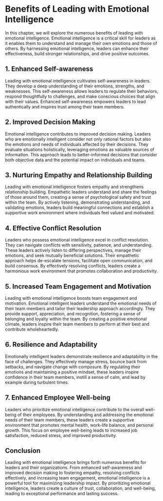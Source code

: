 Benefits of Leading with Emotional Intelligence
========================================================

In this chapter, we will explore the numerous benefits of leading with emotional intelligence. Emotional intelligence is a critical skill for leaders as it enables them to understand and manage their own emotions and those of others. By harnessing emotional intelligence, leaders can enhance their effectiveness, build stronger relationships, and drive positive outcomes.

**1. Enhanced Self-awareness**
------------------------------

Leading with emotional intelligence cultivates self-awareness in leaders. They develop a deep understanding of their emotions, strengths, and weaknesses. This self-awareness allows leaders to regulate their behaviors, respond thoughtfully to challenges, and make conscious choices that align with their values. Enhanced self-awareness empowers leaders to lead authentically and inspires trust among their team members.

**2. Improved Decision Making**
-------------------------------

Emotional intelligence contributes to improved decision making. Leaders who are emotionally intelligent consider not only rational factors but also the emotions and needs of individuals affected by their decisions. They evaluate situations holistically, leveraging emotions as valuable sources of information. This approach leads to better-informed decisions that consider both objective data and the potential impact on individuals and teams.

**3. Nurturing Empathy and Relationship Building**
--------------------------------------------------

Leading with emotional intelligence fosters empathy and strengthens relationship building. Empathetic leaders understand and share the feelings of those around them, creating a sense of psychological safety and trust within the team. By actively listening, demonstrating understanding, and validating emotions, leaders build meaningful connections and establish a supportive work environment where individuals feel valued and motivated.

**4. Effective Conflict Resolution**
------------------------------------

Leaders who possess emotional intelligence excel in conflict resolution. They can navigate conflicts with sensitivity, patience, and understanding. These leaders actively listen to differing perspectives, manage their emotions, and seek mutually beneficial solutions. Their empathetic approach helps de-escalate tensions, facilitate open communication, and build consensus. By effectively resolving conflicts, leaders create a harmonious work environment that promotes collaboration and productivity.

**5. Increased Team Engagement and Motivation**
-----------------------------------------------

Leading with emotional intelligence boosts team engagement and motivation. Emotional intelligent leaders understand the emotional needs of their team members and tailor their leadership approach accordingly. They provide support, appreciation, and recognition, fostering a sense of belonging and loyalty within the team. By creating a positive emotional climate, leaders inspire their team members to perform at their best and contribute wholeheartedly.

**6. Resilience and Adaptability**
----------------------------------

Emotionally intelligent leaders demonstrate resilience and adaptability in the face of challenges. They effectively manage stress, bounce back from setbacks, and navigate change with composure. By regulating their emotions and maintaining a positive mindset, these leaders inspire confidence in their team members, instill a sense of calm, and lead by example during turbulent times.

**7. Enhanced Employee Well-being**
-----------------------------------

Leaders who prioritize emotional intelligence contribute to the overall well-being of their employees. By understanding and addressing the emotional needs of their team members, these leaders create a supportive environment that promotes mental health, work-life balance, and personal growth. This focus on employee well-being leads to increased job satisfaction, reduced stress, and improved productivity.

**Conclusion**
--------------

Leading with emotional intelligence brings forth numerous benefits for leaders and their organizations. From enhanced self-awareness and improved decision making to fostering empathy, resolving conflicts effectively, and increasing team engagement, emotional intelligence is a powerful tool for maximizing leadership impact. By prioritizing emotional intelligence, leaders create a culture of trust, collaboration, and well-being, leading to exceptional performance and lasting success.
